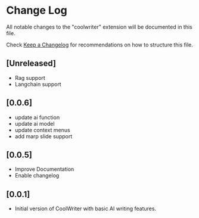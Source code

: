 # Change Log

All notable changes to the "coolwriter" extension will be documented in this file.

Check [Keep a Changelog](http://keepachangelog.com/) for recommendations on how to structure this file.

## [Unreleased]

- Rag support
- Langchain support

## [0.0.6]

- update ai function
- update ai model
- update context menus
- add marp slide support

## [0.0.5]

- Improve Documentation
- Enable changelog

## [0.0.1]

- Initial version of CoolWriter with basic AI writing features. 


